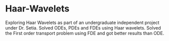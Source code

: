 # Haar-Wavelets
Exploring Haar Wavelets as part of an undergraduate independent project under Dr. Setia. 
Solved ODEs, PDEs and FDEs using Haar wavelets.
Solved the First order transport problem using FDE and got better results than ODE.


